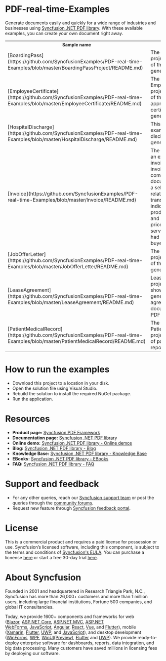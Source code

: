 # PDF-real-time-Examples
Generate documents easily and quickly for a wide range of industries and businesses using [Syncfusion .NET PDF library](https://www.syncfusion.com/document-processing/pdf-framework/net). With these available examples, you can create your own document right away.


<table>
<tr>
<th style="font-size:14px">Sample name 
</th>
<th style="font-size:14px">Description
</th>
</tr>
<tr>
<td>[BoardingPass](https://github.com/SyncfusionExamples/PDF-real-time-Examples/blob/master/BoardingPassProject/README.md)</td>
<td>The BoardingPass project is an example of the boarding pass generation.</td>
</tr>
<tr>
<td>[EmployeeCertificate](https://github.com/SyncfusionExamples/PDF-real-time-Examples/blob/master/EmployeeCertificate/README.md)</td>
<td>The EmployeeCertificate project is an example of the employee appreciation certificate generation.</td>
</tr>
<tr>
<td>[HospitalDischarge](https://github.com/SyncfusionExamples/PDF-real-time-Examples/blob/master/HospitalDischarge/README.md)</td>
<td>This project is an example of patient discharge summary generation.</td>
</tr>
<tr>
<td>[Invoice](https://github.com/SyncfusionExamples/PDF-real-time-Examples/blob/master/Invoice/README.md)</td>
<td>The Invoice project is an example of the invoice generation.An invoice is a commercial document issued by a seller to a buyer relating to a sale transaction and indicating the products, quantities, and agreed-upon prices for products or services the seller had provided the buyer.</td>
</tr>
<tr>
<td>[JobOfferLetter](https://github.com/SyncfusionExamples/PDF-real-time-Examples/blob/master/JobOfferLetter/README.md)</td>
<td>The JobOfferLetter project is an example of the job offer letter generation.</td>
</tr>
<tr>
<td>[LeaseAgreement](https://github.com/SyncfusionExamples/PDF-real-time-Examples/blob/master/LeaseAgreement/README.md)</td>
<td>LeaseAgreement project is an example showing how to generate an lease agreement draft form document using the PDF library.</td>
</tr>
<tr>
<td>[PatientMedicalRecord](https://github.com/SyncfusionExamples/PDF-real-time-Examples/blob/master/PatientMedicalRecord/README.md)</td>
<td>The PatientMedicalRecord project is an example of patient medical report generation.</td>
</tr>
</table>

# How to run the examples
* Download this project to a location in your disk. 
* Open the solution file using Visual Studio. 
* Rebuild the solution to install the required NuGet package. 
* Run the application.

# Resources
*   **Product page:** [Syncfusion PDF Framework](https://www.syncfusion.com/document-processing/pdf-framework/net)
*   **Documentation page:** [Syncfusion .NET PDF library](https://help.syncfusion.com/file-formats/pdf/overview)
*   **Online demo:** [Syncfusion .NET PDF library - Online demos](https://ej2.syncfusion.com/aspnetcore/PDF/CompressExistingPDF#/bootstrap5)
*   **Blog:** [Syncfusion .NET PDF library - Blog](https://www.syncfusion.com/blogs/category/pdf)
*   **Knowledge Base:** [Syncfusion .NET PDF library - Knowledge Base](https://www.syncfusion.com/kb/windowsforms/pdf)
*   **EBooks:** [Syncfusion .NET PDF library - EBooks](https://www.syncfusion.com/succinctly-free-ebooks)
*   **FAQ:** [Syncfusion .NET PDF library - FAQ](https://www.syncfusion.com/faq/)

# Support and feedback
*   For any other queries, reach our [Syncfusion support team](https://www.syncfusion.com/support/directtrac/incidents/newincident?utm_source=github&utm_medium=listing&utm_campaign=github-docio-examples) or post the queries through the [community forums](https://www.syncfusion.com/forums?utm_source=github&utm_medium=listing&utm_campaign=github-docio-examples).
*   Request new feature through [Syncfusion feedback portal](https://www.syncfusion.com/feedback?utm_source=github&utm_medium=listing&utm_campaign=github-docio-examples).

# License
This is a commercial product and requires a paid license for possession or use. Syncfusion’s licensed software, including this component, is subject to the terms and conditions of [Syncfusion's EULA](https://www.syncfusion.com/eula/es/?utm_source=github&utm_medium=listing&utm_campaign=github-docio-examples). You can purchase a licnense [here](https://www.syncfusion.com/sales/products?utm_source=github&utm_medium=listing&utm_campaign=github-docio-examples) or start a free 30-day trial [here](https://www.syncfusion.com/account/manage-trials/start-trials?utm_source=github&utm_medium=listing&utm_campaign=github-docio-examples).

# About Syncfusion
Founded in 2001 and headquartered in Research Triangle Park, N.C., Syncfusion has more than 26,000+ customers and more than 1 million users, including large financial institutions, Fortune 500 companies, and global IT consultancies.

Today, we provide 1600+ components and frameworks for web ([Blazor](https://www.syncfusion.com/blazor-components?utm_source=github&utm_medium=listing&utm_campaign=github-docio-examples), [ASP.NET Core](https://www.syncfusion.com/aspnet-core-ui-controls?utm_source=github&utm_medium=listing&utm_campaign=github-docio-examples), [ASP.NET MVC](https://www.syncfusion.com/aspnet-mvc-ui-controls?utm_source=github&utm_medium=listing&utm_campaign=github-docio-examples), [ASP.NET WebForms](https://www.syncfusion.com/jquery/aspnet-webforms-ui-controls?utm_source=github&utm_medium=listing&utm_campaign=github-docio-examples), [JavaScript](https://www.syncfusion.com/javascript-ui-controls?utm_source=github&utm_medium=listing&utm_campaign=github-docio-examples), [Angular](https://www.syncfusion.com/angular-ui-components?utm_source=github&utm_medium=listing&utm_campaign=github-docio-examples), [React](https://www.syncfusion.com/react-ui-components?utm_source=github&utm_medium=listing&utm_campaign=github-docio-examples), [Vue](https://www.syncfusion.com/vue-ui-components?utm_source=github&utm_medium=listing&utm_campaign=github-docio-examples), and [Flutter](https://www.syncfusion.com/flutter-widgets?utm_source=github&utm_medium=listing&utm_campaign=github-docio-examples)), mobile ([Xamarin](https://www.syncfusion.com/xamarin-ui-controls?utm_source=github&utm_medium=listing&utm_campaign=github-docio-examples), [Flutter](https://www.syncfusion.com/flutter-widgets?utm_source=github&utm_medium=listing&utm_campaign=github-docio-examples), [UWP](https://www.syncfusion.com/uwp-ui-controls?utm_source=github&utm_medium=listing&utm_campaign=github-docio-examples), and [JavaScript](https://www.syncfusion.com/javascript-ui-controls?utm_source=github&utm_medium=listing&utm_campaign=github-docio-examples)), and desktop development ([WinForms](https://www.syncfusion.com/winforms-ui-controls?utm_source=github&utm_medium=listing&utm_campaign=github-docio-examples), [WPF](https://www.syncfusion.com/wpf-ui-controls?utm_source=github&utm_medium=listing&utm_campaign=github-docio-examples), [WinUI(Preview)](https://www.syncfusion.com/winui-controls?utm_source=github&utm_medium=listing&utm_campaign=github-docio-examples), [Flutter](https://www.syncfusion.com/flutter-widgets?utm_source=github&utm_medium=listing&utm_campaign=github-docio-examples) and [UWP](https://www.syncfusion.com/uwp-ui-controls?utm_source=github&utm_medium=listing&utm_campaign=github-docio-examples)). We provide ready-to-deploy enterprise software for dashboards, reports, data integration, and big data processing. Many customers have saved millions in licensing fees by deploying our software.
